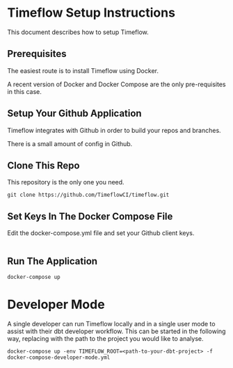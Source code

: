 # Timeflow Setup Instructions 

This document describes how to setup Timeflow.

## Prerequisites

The easiest route is to install Timeflow using Docker.

A recent version of Docker and Docker Compose are the only pre-requisites in this case.

## Setup Your Github Application

Timeflow integrates with Github in order to build your repos and branches.  

There is a small amount of config in Github.  

## Clone This Repo

This repository is the only one you need.

```
git clone https://github.com/TimeflowCI/timeflow.git
```

## Set Keys In The Docker Compose File

Edit the docker-compose.yml file and set your Github client keys.

```
```

## Run The Application 

```
docker-compose up 
```


# Developer Mode

A single developer can run Timeflow locally and in a single user mode to assist with their dbt developer workflow.  This can be started in the following way, replacing _<path-to-your-dbt-project>_ with the path to the project you would like to analyse.  

```
docker-compose up -env TIMEFLOW_ROOT=<path-to-your-dbt-project> -f docker-compose-developer-mode.yml
```
